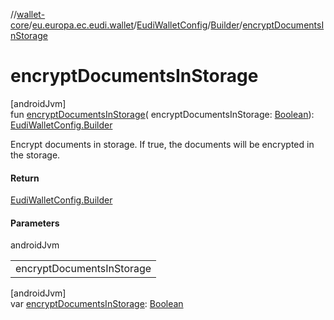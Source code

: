 //[wallet-core](../../../../index.md)/[eu.europa.ec.eudi.wallet](../../index.md)/[EudiWalletConfig](../index.md)/[Builder](index.md)/[encryptDocumentsInStorage](encrypt-documents-in-storage.md)

# encryptDocumentsInStorage

[androidJvm]\
fun [encryptDocumentsInStorage](encrypt-documents-in-storage.md)(
encryptDocumentsInStorage: [Boolean](https://kotlinlang.org/api/latest/jvm/stdlib/kotlin/-boolean/index.html)): [EudiWalletConfig.Builder](index.md)

Encrypt documents in storage. If true, the documents will be encrypted in the storage.

#### Return

[EudiWalletConfig.Builder](index.md)

#### Parameters

androidJvm

|                           |
|---------------------------|
| encryptDocumentsInStorage |

[androidJvm]\
var [encryptDocumentsInStorage](encrypt-documents-in-storage.md): [Boolean](https://kotlinlang.org/api/latest/jvm/stdlib/kotlin/-boolean/index.html)
